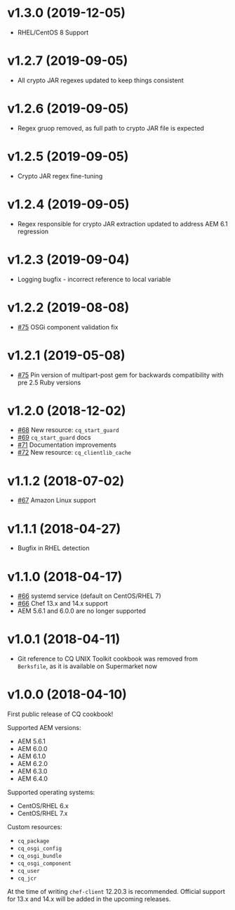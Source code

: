 # v1.3.0 (2019-12-05)
* RHEL/CentOS 8 Support

# v1.2.7 (2019-09-05)

* All crypto JAR regexes updated to keep things consistent

# v1.2.6 (2019-09-05)

* Regex gruop removed, as full path to crypto JAR file is expected

# v1.2.5 (2019-09-05)

* Crypto JAR regex fine-tuning

# v1.2.4 (2019-09-05)

* Regex responsible for crypto JAR extraction updated to address AEM 6.1 regression

# v1.2.3 (2019-09-04)

* Logging bugfix - incorrect reference to local variable

# v1.2.2 (2019-08-08)

* [#75](https://github.com/jwadolowski/cookbook-cq/pull/76) OSGi component validation fix

# v1.2.1 (2019-05-08)

* [#75](https://github.com/jwadolowski/cookbook-cq/pull/75) Pin version of multipart-post gem for backwards
  compatibility with pre 2.5 Ruby versions

# v1.2.0 (2018-12-02)

* [#68](https://github.com/jwadolowski/cookbook-cq/pull/68) New resource: `cq_start_guard`
* [#69](https://github.com/jwadolowski/cookbook-cq/pull/69) `cq_start_guard` docs
* [#71](https://github.com/jwadolowski/cookbook-cq/pull/71) Documentation improvements
* [#72](https://github.com/jwadolowski/cookbook-cq/pull/72) New resource: `cq_clientlib_cache`

# v1.1.2 (2018-07-02)

* [#67](https://github.com/jwadolowski/cookbook-cq/pull/67) Amazon Linux support

# v1.1.1 (2018-04-27)

* Bugfix in RHEL detection

# v1.1.0 (2018-04-17)

* [#66](https://github.com/jwadolowski/cookbook-cq/pull/66) systemd service (default on CentOS/RHEL 7)
* [#66](https://github.com/jwadolowski/cookbook-cq/pull/66) Chef 13.x and 14.x support
* AEM 5.6.1 and 6.0.0 are no longer supported

# v1.0.1 (2018-04-11)

* Git reference to CQ UNIX Toolkit cookbook was removed from `Berksfile`, as it
  is available on Supermarket now

# v1.0.0 (2018-04-10)

First public release of CQ cookbook!

Supported AEM versions:

* AEM 5.6.1
* AEM 6.0.0
* AEM 6.1.0
* AEM 6.2.0
* AEM 6.3.0
* AEM 6.4.0

Supported operating systems:

* CentOS/RHEL 6.x
* CentOS/RHEL 7.x

Custom resources:

* `cq_package`
* `cq_osgi_config`
* `cq_osgi_bundle`
* `cq_osgi_component`
* `cq_user`
* `cq_jcr`

At the time of writing `chef-client` 12.20.3 is recommended. Official support
for 13.x and 14.x will be added in the upcoming releases.
